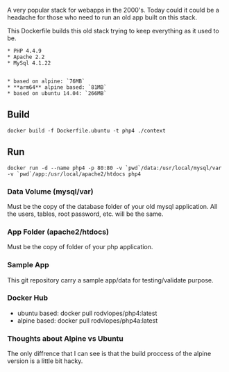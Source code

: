 A very popular stack for webapps in the 2000's. Today could it could be a headache for those who need to run an old app built on this stack. 

This Dockerfile builds this old stack trying to keep everything as it used to be.

    * PHP 4.4.9
    * Apache 2.2
    * MySql 4.1.22


    * based on alpine: `76MB`
    * **arm64** alpine based: `81MB`
    * based on ubuntu 14.04: `266MB`

## Build

    docker build -f Dockerfile.ubuntu -t php4 ./context

## Run

    docker run -d --name php4 -p 80:80 -v `pwd`/data:/usr/local/mysql/var -v `pwd`/app:/usr/local/apache2/htdocs php4

### Data Volume (mysql/var)

Must be the copy of the database folder of your old mysql application. All the users, tables, root password, etc. will be the same.

### App Folder (apache2/htdocs)

Must be the copy of folder of your php application.

### Sample App 

This git repository carry a sample app/data for testing/validate purpose.

### Docker Hub

* ubuntu based: docker pull rodvlopes/php4:latest
* alpine based: docker pull rodvlopes/php4a:latest

### Thoughts about Alpine vs Ubuntu

The only diffrence that I can see is that the build proccess of the alpine version is a little bit hacky.


